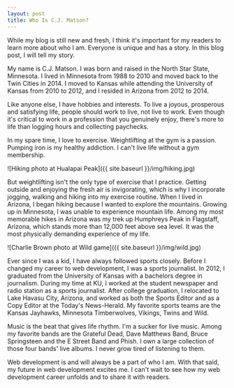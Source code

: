 ```yaml
---
layout: post
title: Who Is C.J. Matson?
--- 
```


While my blog is still new and fresh, I think it's important for my readers to learn more about who I am. Everyone is unique and has a story. In this blog post, I will tell my story. 

My name is C.J. Matson. I was born and raised in the North Star State, Minnesota. I lived in Minnesota from 1988 to 2010 and moved back to the Twin Cities in 2014. I moved to Kansas while attending the University of Kansas from 2010 to 2012, and I resided in Arizona from 2012 to 2014. 

Like anyone else, I have hobbies and interests. To live a joyous, prosperous and satisfying life, people should work to live, not live to work. Even though it's critical to work in a profession that you genuinely enjoy, there's more to life than logging hours and collecting paychecks. 

In my spare time, I love to exercise. Weightlifting at the gym is a passion. Pumping iron is my healthy addiction. I can't live life without a gym membership.

![Hiking photo at Hualapai Peak]({{ site.baseurl }}/img/hiking.jpg)

But weightlifting isn't the only type of exercise that I practice. Getting outside and enjoying the fresh air is invigorating, which is why I incorporate jogging, walking and hiking into my exercise routine. When I lived in Arizona, I began hiking because I wanted to explore the mountains. Growing up in Minnesota, I was unable to experience mountain life. Among my most memorable hikes in Arizona was my trek up Humphreys Peak in Flagstaff, Arizona, which stands more than 12,000 feet above sea level. It was the most physically demanding experience of my life.

![Charlie Brown photo at Wild game]({{ site.baseurl }}/img/wild.jpg)

Ever since I was a kid, I have always followed sports closely. Before I changed my career to web development, I was a sports journalist. In 2012, I graduated from the University of Kansas with a bachelors degree in journalism. During my time at KU, I worked at the student newspaper and radio station as a sports journalist. After college graduation, I relocated to Lake Havasu City, Arizona, and worked as both the Sports Editor and as a Copy Editor at the Today's News-Herald. My favorite sports teams are the Kansas Jayhawks, Minnesota Timberwolves, Vikings, Twins and Wild.

Music is the beat that gives life rhythm. I'm a sucker for live music. Among my favorite bands are the Grateful Dead, Dave Matthews Band, Bruce Springsteen and the E Street Band and Phish. I own a large collection of those four bands' live albums. I never grow tired of listening to them.

Web development is and will always be a part of who I am. With that said, my future in web development excites me. I can't wait to see how my web development career unfolds and to share it with readers. 
